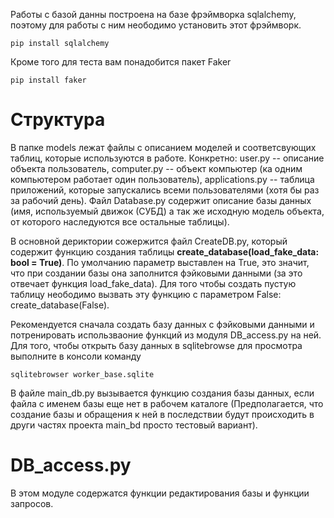Работы с базой данны построена на базе фрэймворка sqlalchemy, поэтому для работы с ним неободимо установить этот фрэймворк.
```consol
pip install sqlalchemy
```
Кроме того для теста вам понадобится пакет Faker
```colsol
pip install faker
```

# Структура

В папке models лежат файлы с описанием моделей и соответсвующих таблиц, которые используются в работе. Конкретно: user.py -- описание объекта пользователь, computer.py -- объект компьютер (ка одним компьютером работает один пользователь), applications.py -- таблица приложений, которые запускались всеми пользователями (хотя бы раз за рабочий день). Файл Database.py содержит описание базы данных (имя, используемый движок (СУБД) а так же исходную модель объекта, от которого наследуются все остальные таблицы).

В основной дериктории сожержится файл CreateDB.py, который содержит функцию создания таблицы __create_database(load_fake_data: bool = True)__. По умолчанию параметр выставлен на True, это значит, что при создании базы она заполнится фэйковыми данными (за это отвечает функция load_fake_data). Для того чтобы создать пустую таблицу неободимо вызвать эту функцию с параметром False: create_database(False).

Рекомендуется сначала создать базу данных с фэйковыми данными и потренировать использваоние функций из модуля DB_access.py на ней. Для того, чтобы открыть базу данных в sqlitebrowse для просмотра выполните в консоли команду
```consol
sqlitebrowser worker_base.sqlite
```

В файле main_db.py вызывается функцию создания базы данных, если файла с именем базы еще нет в рабочем каталоге (Предполагается, что создание базы и обращения к ней в последствии будут происходить в други частях проекта main_bd просто тестовый вариант).

# DB_access.py

В этом модуле содержатся функции редактирования базы и функции запросов.

